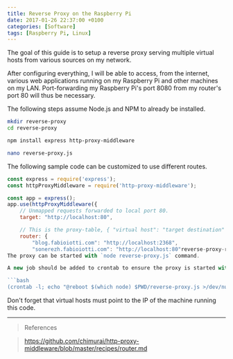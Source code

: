 ```yaml
---
title: Reverse Proxy on the Raspberry Pi
date: 2017-01-26 22:37:00 +0100
categories: [Software]
tags: [Raspberry Pi, Linux]
---
```


The goal of this guide is to setup a reverse proxy serving multiple virtual hosts from various sources on my network.

After configuring everything, I will be able to access, from the internet, various web applications running on my Raspberry Pi and other machines on my LAN. Port-forwarding my Raspberry Pi's port 8080 from my router's port 80 will thus be necessary.

The following steps assume Node.js and NPM to already be installed.

```bash
mkdir reverse-proxy
cd reverse-proxy

npm install express http-proxy-middleware

nano reverse-proxy.js
```

The following sample code can be customized to use different routes.

```javascript
const express = require('express');
const httpProxyMiddleware = require('http-proxy-middleware');

const app = express();
app.use(httpProxyMiddleware({
	// Unmapped requests forwarded to local port 80.
	target: "http://localhost:80",

	// This is the proxy-table, { "virtual host": "target destination" }.
	router: {
		"blog.fabioiotti.com": "http://localhost:2368",
		"sonerezh.fabioiotti.com": "http://localhost:80"reverse-proxy-raspberrypi
The proxy can be started with `node reverse-proxy.js` command.

A new job should be added to crontab to ensure the proxy is started with the system.

```bash
(crontab -l; echo "@reboot $(which node) $PWD/reverse-proxy.js >/dev/null 2>&1") | crontab -
```

Don't forget that virtual hosts must point to the IP of the machine running this code.

---

> References

> https://github.com/chimurai/http-proxy-middleware/blob/master/recipes/router.md
